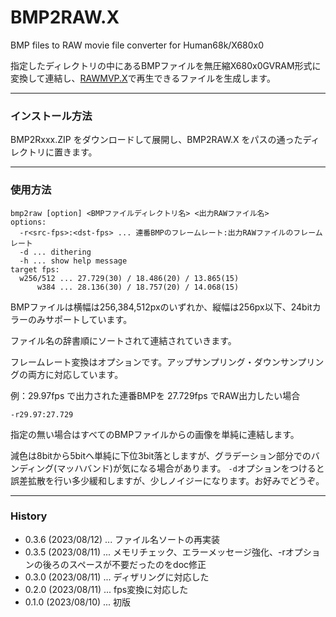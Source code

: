 # BMP2RAW.X

BMP files to RAW movie file converter for Human68k/X680x0

指定したディレクトリの中にあるBMPファイルを無圧縮X680x0GVRAM形式に変換して連結し、[RAWMVP.X](https://github.com/tantanGH/rawmvp/)で再生できるファイルを生成します。

---

### インストール方法

BMP2Rxxx.ZIP をダウンロードして展開し、BMP2RAW.X をパスの通ったディレクトリに置きます。

---

### 使用方法

    bmp2raw [option] <BMPファイルディレクトリ名> <出力RAWファイル名>
    options:
      -r<src-fps>:<dst-fps> ... 連番BMPのフレームレート:出力RAWファイルのフレームレート
      -d ... dithering
      -h ... show help message
    target fps:
      w256/512 ... 27.729(30) / 18.486(20) / 13.865(15)
          w384 ... 28.136(30) / 18.757(20) / 14.068(15)

BMPファイルは横幅は256,384,512pxのいずれか、縦幅は256px以下、24bitカラーのみサポートしています。

ファイル名の辞書順にソートされて連結されていきます。

フレームレート変換はオプションです。アップサンプリング・ダウンサンプリングの両方に対応しています。

例：29.97fps で出力された連番BMPを 27.729fps でRAW出力したい場合

    -r29.97:27.729

指定の無い場合はすべてのBMPファイルからの画像を単純に連結します。


減色は8bitから5bitへ単純に下位3bit落としますが、グラデーション部分でのバンディング(マッハバンド)が気になる場合があります。
`-d`オプションをつけると誤差拡散を行い多少緩和しますが、少しノイジーになります。お好みでどうぞ。


---

### History

* 0.3.6 (2023/08/12) ... ファイル名ソートの再実装
* 0.3.5 (2023/08/11) ... メモリチェック、エラーメッセージ強化、-rオプションの後ろのスペースが不要だったのをdoc修正
* 0.3.0 (2023/08/11) ... ディザリングに対応した
* 0.2.0 (2023/08/11) ... fps変換に対応した
* 0.1.0 (2023/08/10) ... 初版
